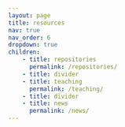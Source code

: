 ```yaml
---
layout: page
title: resources
nav: true
nav_order: 6
dropdown: true
children: 
    - title: repositories
      permalink: /repositories/
    - title: divider
    - title: teaching
      permalink: /teaching/
    - title: divider
    - title: news
      permalink: /news/
---
```


